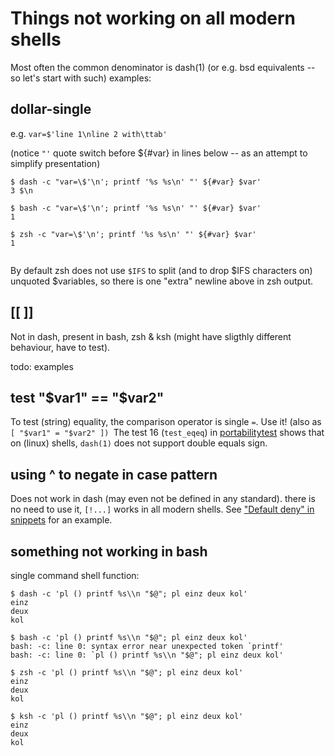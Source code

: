 
Things not working on all modern shells
=======================================

Most often the common denominator is dash(1) (or e.g. bsd equivalents
-- so let's start with such) examples:

dollar-single
-------------

e.g. `var=$'line 1\nline 2 with\ttab'`

(notice `"'` quote switch before ${#var} in lines below
 -- as an attempt to simplify presentation)

    $ dash -c "var=\$'\n'; printf '%s %s\n' "' ${#var} $var'
    3 $\n

    $ bash -c "var=\$'\n'; printf '%s %s\n' "' ${#var} $var'
    1

    $ zsh -c "var=\$'\n'; printf '%s %s\n' "' ${#var} $var'
    1
     

By default zsh does not use `$IFS` to split (and to drop $IFS characters on)
unquoted $variables, so there is one "extra" newline above in zsh output.

[[ ]]
-----

Not in dash, present in bash, zsh & ksh (might have sligthly different
behaviour, have to test).

todo: examples

test "$var1" == "$var2"
-----------------------

To test (string) equality, the comparison operator is single `=`. Use it!
(also as `[ "$var1" = "$var2" ]) `The test 16 (`test_eqeq`) in
[portabilitytest](portabilitytest/portabilitytest-2014-05-21-linux.org#16_test_testeqeq)
shows that on (linux) shells, `dash(1)` does not support double equals sign.


using ^ to negate in case pattern
---------------------------------

Does not work in dash (may even not be defined in any standard). there
is no need to use it, `[!...]` works in all modern shells. See
["Default deny" in snippets](snippets.md#default-deny---everything-not-explicitly-permitted-is-forbidden)
for an example.

something not working in bash
-----------------------------

single command shell function:

    $ dash -c 'pl () printf %s\\n "$@"; pl einz deux kol'
    einz
    deux
    kol

    $ bash -c 'pl () printf %s\\n "$@"; pl einz deux kol'
    bash: -c: line 0: syntax error near unexpected token `printf'
    bash: -c: line 0: `pl () printf %s\\n "$@"; pl einz deux kol'

    $ zsh -c 'pl () printf %s\\n "$@"; pl einz deux kol'
    einz
    deux
    kol

    $ ksh -c 'pl () printf %s\\n "$@"; pl einz deux kol'
    einz
    deux
    kol
